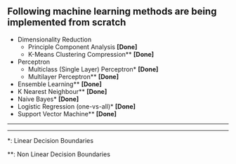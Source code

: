 ## Following machine learning methods are being implemented from scratch

* Dimensionality Reduction
  * Principle Component Analysis **[Done]**
  * K-Means Clustering Compression** **[Done]**
* Perceptron
  * Multiclass (Single Layer) Perceptron* **[Done]**
  * Multilayer Perceptron** **[Done]**
* Ensemble Learning** **[Done]**
* K Nearest Neighbour** **[Done]**
* Naive Bayes* **[Done]**
* Logistic Regression (one-vs-all)* **[Done]**
* Support Vector Machine** **[Done]**
--------------------------------
--------------------------------
*: Linear Decision Boundaries

**: Non Linear Decision Boundaries
